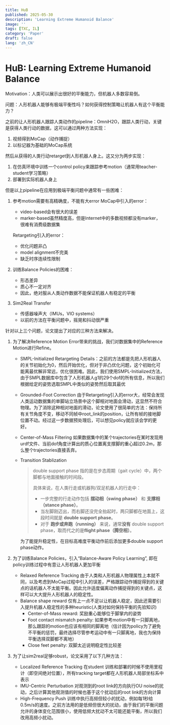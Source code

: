 ```yaml
---
title: HuB
published: 2025-05-30
description: 'Learning Extreme Humanoid Balance'
image: ''
tags: [TXC, IL]
category: 'Paper'
draft: false 
lang: 'zh_CN'
---
```


# HuB: Learning Extreme Humanoid Balance

Motivation：人类可以展示出很好的平衡能力，但机器人多数容易倒。

问题：人形机器人能够有极端平衡性吗？如何获得控制策略让机器人有这个平衡能力？

之前的让人形机器人跟踪人类动作的pipeline：OmniH2O，跟踪人类行动，关键是获得人类行动的数据，这可以通过两种方法实现：

1. 视频得到MoCap（动作捕捉）
2. 以标记器为基础的MoCap系统

然后从获得的人类行动retarget到人形机器人身上。这又分为两步实现：

1. 在仿真环境中训练一个control policy来跟踪参考motion（通常用teacher-student学习策略）
2. 部署到实际机器人身上

但是以上pipeline在应用到极端平衡问题中通常有一些困难：

1. 参考motion需要有高精确度，不能有大error
    MoCap中引入的error：

    + video-based会有很大的误差
    + marker-based虽然精度高，但是Internet中的多数视频都没有marker，很难有消费级数据集

    Retargeting引入的error：

    + 优化问题非凸
    + model alignment不完美
    + 缺乏时序连续性限制

2. 训练Balance Policies的困难：

    + 形态差异
    + 质心不一定对齐
    + 因此，绝对服从人类动作数据不能保证机器人有稳定的平衡

3. Sim2Real Transfer

    + 传感器噪声大（IMUs，VIO systems）
    + 以前的方法在平衡问题中，摇晃和抖动很严重

针对以上三个问题，论文提出了对应的三种方法来解决。

1. 为了解决Reference Motion Error带来的挑战，我们对数据集中的Reference Motion进行Refine。

    + SMPL-Initialized Retargeting
        Details：之前的方法都是先把人形机器人的关节初始化为0，然后开始优化，但对于非凸优化问题，这个初始化可能离最优解非常远，优化很困难。因此，我们使用SMPL-Initialized方法，由于SMPL数据库中包含了人形机器人g1的29个dof的所有信息，所以我们根据给定的姿势选取SMPL中类似的姿势然后取其最优

    + Grounded-Foot Correction
        由于Retargeting引入的error大，经常会发现人类运动数据集的单脚站立场景中这个脚相对地面会滑动，这显然不符合物理。为了消除这种相对地面的滑动，论文使用了很简单的方法：保持所有关节角度不变，移动不同帧中root_link的position，让所有帧的接地脚位置不动。经过这一步数据预处理后，可以想见policy就应该会学的更好。

    + Center-of-Mass Filtering
        如果数据集中的某个trajectories在某时发现用urdf文件、当前dof角度计算出的质心位置离支撑脚的重心超过0.2m，那么整个trajectories直接丢弃。

    + Transition Stablization

        > double support phase 指的是在步态周期（gait cycle）中，两个脚都与地面接触的时间段。
        >
        > 具体来说，在人类行走或机器狗/双足机器人的行走中：
        >
        > - 一步完整的行走动作包括 **摆动相（swing phase）** 和 **支撑相（stance phase）**。
        > - 当左脚刚迈出，而右脚还没完全抬起时，两只脚都在地面上，这段时间就是 **double support phase**。
        > - 对于 **跑步或奔跑（running）** 来说，通常**没有** double support phase，取而代之的是**flight phase（腾空相）**。

        为了能提升稳定性，在目标高难度平衡动作前后添加更多double support phase动作。

2. 为了训练Balance Policies，引入“Balance-Aware Policy Learning”, 即在policy训练过程中有意让人形机器人更加平衡

    + Relaxed Reference Tracking
        由于人类和人形机器人物理属性上本就不同，以及考虑到MoCap过程中引入的误差，严格跟踪动作捕捉得到的关键点的话机器人不太能平衡。因此允许适度偏离动作捕捉得到的关键点，这样可以大大提升人形机器人的稳定性。
    + Balance shape reward
        仅有上一点不足以让机器人稳定，因此还需要引入提升机器人稳定性的多种heuristic(人类对如何保持平衡的先验知识)
        + Center-of-Mass reward: 奖励重心能够位于脚掌内的姿势
        + Foot contact mismatch penalty: 如果参考motion中有一只脚离地，那么跟踪的motion也应该有相同的脚离地（估计因为policy为了避免不平衡的惩罚，最终选择尽管参考运动中有一只脚离地，我也为保持平衡选择双脚都不离地）
        + Close feet penalty: 双脚太近说明稳定性比较差

3. 为了让sim2real足够robust，论文采用了以下几种方法：

    + Localized Reference Tracking
        在student 训练和部署的时候不使用里程计（即空间绝对位置），所有tracking target都在人形机器人局部坐标系中表示
    + IMU-Centric Perturbation
        对观测到的root link的方向执行OU noise的扰动，之后计算其他观测值的时候也基于这个扰动后的root link的方向计算
    + High-Frequency Push
        训练中执行高频但较小的扰动，例如每1秒给0.5m/s的速度。之前方法用的是低频但很大的扰动，由于我们的平衡问题允许的身体变化范围很小，使用低频大扰动不太可能还能平衡，所以我们改用高频小扰动。